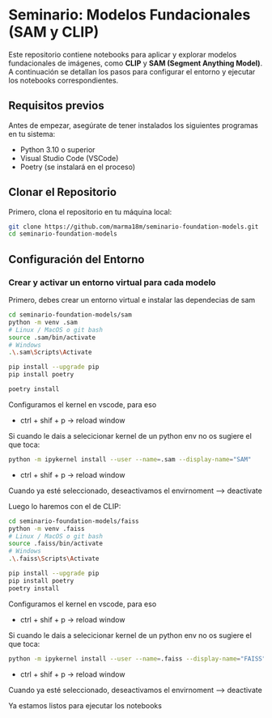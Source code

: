 # Seminario: Modelos Fundacionales (SAM y CLIP)

Este repositorio contiene notebooks para aplicar y explorar modelos fundacionales de imágenes, como **CLIP** y **SAM (Segment Anything Model)**. A continuación se detallan los pasos para configurar el entorno y ejecutar los notebooks correspondientes.

## Requisitos previos

Antes de empezar, asegúrate de tener instalados los siguientes programas en tu sistema:

- Python 3.10 o superior
- Visual Studio Code (VSCode)
- Poetry (se instalará en el proceso)

## Clonar el Repositorio

Primero, clona el repositorio en tu máquina local:

```bash
git clone https://github.com/marma18m/seminario-foundation-models.git
cd seminario-foundation-models
```

## Configuración del Entorno

### Crear y activar un entorno virtual para cada modelo

Primero, debes crear un entorno virtual e instalar las dependecias de sam

```bash
cd seminario-foundation-models/sam
python -m venv .sam
# Linux / MacOS o git bash
source .sam/bin/activate
# Windows
.\.sam\Scripts\Activate
```

```bash
pip install --upgrade pip
pip install poetry

poetry install
```

Configuramos el kernel en vscode, para eso

- ctrl + shif + p -> reload window

Si cuando le dais a selecicionar kernel de un python env no os sugiere el que toca:

```bash
python -m ipykernel install --user --name=.sam --display-name="SAM"
```

- ctrl + shif + p -> reload window

Cuando ya esté seleccionado, deseactivamos el envirnoment --> deactivate

Luego lo haremos con el de CLIP:

```bash
cd seminario-foundation-models/faiss
python -m venv .faiss
# Linux / MacOS o git bash
source .faiss/bin/activate
# Windows
.\.faiss\Scripts\Activate
```

```bash
pip install --upgrade pip
pip install poetry
poetry install
```

Configuramos el kernel en vscode, para eso

- ctrl + shif + p -> reload window

Si cuando le dais a selecicionar kernel de un python env no os sugiere el que toca:

```bash
python -m ipykernel install --user --name=.faiss --display-name="FAISS"
```

- ctrl + shif + p -> reload window

Cuando ya esté seleccionado, deseactivamos el envirnoment --> deactivate

Ya estamos listos para ejecutar los notebooks
